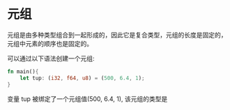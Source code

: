 # 元组
元组是由多种类型组合到一起形成的，因此它是复合类型，元组的长度是固定的，元组中元素的顺序也是固定的。

可以通过以下语法创建一个元组:
```rust
fn main(){
    let tup: (i32, f64, u8) = (500, 6.4, 1);
}
```
变量 tup 被绑定了一个元组值(500, 6.4, 1), 该元组的类型是